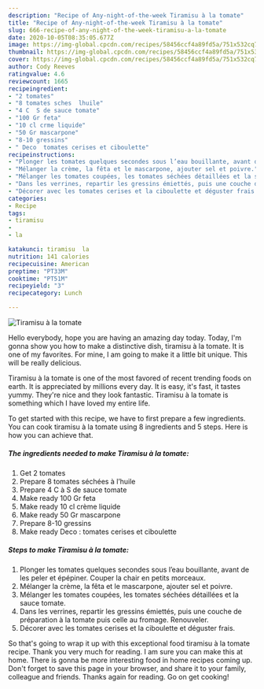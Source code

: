 ```yaml
---
description: "Recipe of Any-night-of-the-week Tiramisu à la tomate"
title: "Recipe of Any-night-of-the-week Tiramisu à la tomate"
slug: 666-recipe-of-any-night-of-the-week-tiramisu-a-la-tomate
date: 2020-10-05T08:35:05.677Z
image: https://img-global.cpcdn.com/recipes/58456ccf4a89fd5a/751x532cq70/tiramisu-a-la-tomate-photo-principale-de-la-recette.jpg
thumbnail: https://img-global.cpcdn.com/recipes/58456ccf4a89fd5a/751x532cq70/tiramisu-a-la-tomate-photo-principale-de-la-recette.jpg
cover: https://img-global.cpcdn.com/recipes/58456ccf4a89fd5a/751x532cq70/tiramisu-a-la-tomate-photo-principale-de-la-recette.jpg
author: Cody Reeves
ratingvalue: 4.6
reviewcount: 1665
recipeingredient:
- "2 tomates"
- "8 tomates sches  lhuile"
- "4 C  S de sauce tomate"
- "100 Gr feta"
- "10 cl crme liquide"
- "50 Gr mascarpone"
- "8-10 gressins"
- " Deco  tomates cerises et ciboulette"
recipeinstructions:
- "Plonger les tomates quelques secondes sous l’eau bouillante, avant de les peler et épépiner. Couper la chair en petits morceaux."
- "Mélanger la crème, la fêta et le mascarpone, ajouter sel et poivre."
- "Mélanger les tomates coupées, les tomates séchées détaillées et la sauce tomate."
- "Dans les verrines, repartir les gressins émiettés, puis une couche de préparation à la tomate puis celle au fromage. Renouveler."
- "Décorer avec les tomates cerises et la ciboulette et déguster frais."
categories:
- Recipe
tags:
- tiramisu
- 
- la

katakunci: tiramisu  la 
nutrition: 141 calories
recipecuisine: American
preptime: "PT33M"
cooktime: "PT51M"
recipeyield: "3"
recipecategory: Lunch

---
```



![Tiramisu à la tomate](https://img-global.cpcdn.com/recipes/58456ccf4a89fd5a/751x532cq70/tiramisu-a-la-tomate-photo-principale-de-la-recette.jpg)

Hello everybody, hope you are having an amazing day today. Today, I'm gonna show you how to make a distinctive dish, tiramisu à la tomate. It is one of my favorites. For mine, I am going to make it a little bit unique. This will be really delicious.

Tiramisu à la tomate is one of the most favored of recent trending foods on earth. It is appreciated by millions every day. It is easy, it's fast, it tastes yummy. They're nice and they look fantastic. Tiramisu à la tomate is something which I have loved my entire life.




To get started with this recipe, we have to first prepare a few ingredients. You can cook tiramisu à la tomate using 8 ingredients and 5 steps. Here is how you can achieve that.

<!--inarticleads1-->

##### The ingredients needed to make Tiramisu à la tomate:

1. Get 2 tomates
1. Prepare 8 tomates séchées à l’huile
1. Prepare 4 C à S de sauce tomate
1. Make ready 100 Gr feta
1. Make ready 10 cl crème liquide
1. Make ready 50 Gr mascarpone
1. Prepare 8-10 gressins
1. Make ready  Deco : tomates cerises et ciboulette




<!--inarticleads2-->

##### Steps to make Tiramisu à la tomate:

1. Plonger les tomates quelques secondes sous l’eau bouillante, avant de les peler et épépiner. Couper la chair en petits morceaux.
1. Mélanger la crème, la fêta et le mascarpone, ajouter sel et poivre.
1. Mélanger les tomates coupées, les tomates séchées détaillées et la sauce tomate.
1. Dans les verrines, repartir les gressins émiettés, puis une couche de préparation à la tomate puis celle au fromage. Renouveler.
1. Décorer avec les tomates cerises et la ciboulette et déguster frais.




So that's going to wrap it up with this exceptional food tiramisu à la tomate recipe. Thank you very much for reading. I am sure you can make this at home. There is gonna be more interesting food in home recipes coming up. Don't forget to save this page in your browser, and share it to your family, colleague and friends. Thanks again for reading. Go on get cooking!
